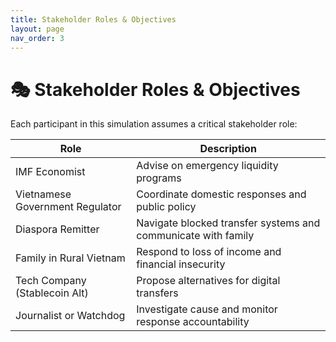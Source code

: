 ```yaml
---
title: Stakeholder Roles & Objectives
layout: page
nav_order: 3
---
```


# 🎭 Stakeholder Roles & Objectives

Each participant in this simulation assumes a critical stakeholder role:

| Role                        | Description |
|-----------------------------|-------------|
| IMF Economist               | Advise on emergency liquidity programs |
| Vietnamese Government Regulator | Coordinate domestic responses and public policy |
| Diaspora Remitter           | Navigate blocked transfer systems and communicate with family |
| Family in Rural Vietnam     | Respond to loss of income and financial insecurity |
| Tech Company (Stablecoin Alt) | Propose alternatives for digital transfers |
| Journalist or Watchdog      | Investigate cause and monitor response accountability |
